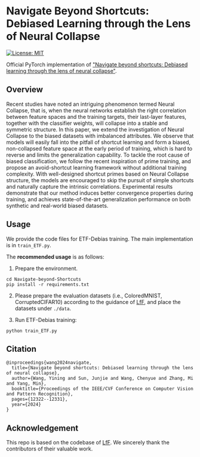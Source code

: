 # Navigate Beyond Shortcuts: Debiased Learning through the Lens of Neural Collapse
[![License: MIT](https://img.shields.io/badge/License-MIT-g.svg)](https://opensource.org/licenses/MIT)

Official PyTorch implementation of ["Navigate beyond shortcuts: Debiased learning through the lens of neural collapse"](https://openaccess.thecvf.com/content/CVPR2024/html/Wang_Navigate_Beyond_Shortcuts_Debiased_Learning_Through_the_Lens_of_Neural_CVPR_2024_paper.html).

## Overview

Recent studies have noted an intriguing phenomenon termed Neural Collapse, that is, when the neural networks establish the right correlation between feature spaces and the training targets, their last-layer features, together with the classifier weights, will collapse into a stable and symmetric structure. In this paper, we extend the investigation of Neural Collapse to the biased datasets with imbalanced attributes. We observe that models will easily fall into the pitfall of shortcut learning and form a biased, non-collapsed feature space at the early period of training, which is hard to reverse and limits the generalization capability. To tackle the root cause of biased classification, we follow the recent inspiration of prime training, and propose an avoid-shortcut learning framework without additional training complexity. With well-designed shortcut primes based on Neural Collapse structure, the models are encouraged to skip the pursuit of simple shortcuts and naturally capture the intrinsic correlations. Experimental results demonstrate that our method induces better convergence properties during training, and achieves state-of-the-art generalization performance on both synthetic and real-world biased datasets.

## Usage
We provide the code files for ETF-Debias training. The main implementation is in `train_ETF.py`.

The **recommended usage** is as follows:

1. Prepare the environment.
```
cd Navigate-beyond-Shortcuts
pip install -r requirements.txt
```
2. Please prepare the evaluation datasets (i.e., ColoredMNIST, CorruptedCIFAR10) according to the guidance of [LfF](https://github.com/alinlab/LfF/tree/master), and place the datasets under ``./data``.

3. Run ETF-Debias training:
```
python train_ETF.py
```

## Citation
```
@inproceedings{wang2024navigate,
  title={Navigate beyond shortcuts: Debiased learning through the lens of neural collapse},
  author={Wang, Yining and Sun, Junjie and Wang, Chenyue and Zhang, Mi and Yang, Min},
  booktitle={Proceedings of the IEEE/CVF Conference on Computer Vision and Pattern Recognition},
  pages={12322--12331},
  year={2024}
}
```
## Acknowledgement
This repo is based on the codebase of [LfF](https://github.com/alinlab/LfF/tree/master). We sincerely thank the contributors of their valuable work.
